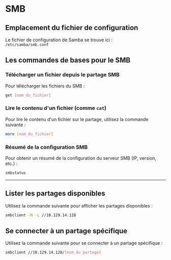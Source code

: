
# SMB

## Emplacement du fichier de configuration
Le fichier de configuration de Samba se trouve ici :  
`/etc/samba/smb.conf`

## Les commandes de bases pour le SMB

### Télécharger un fichier depuis le partage SMB

Pour télécharger les fichiers du SMB : 

```bash
get [nom_du_fichier]
```

### Lire le contenu d'un fichier (comme `cat`)

Pour lire le contenu d'un fichier sur le partage, utilisez la commande suivante : 

```bash
more [nom_du_fichier]
```

### Résumé de la configuration SMB

Pour obtenir un résumé de la configuration du serveur SMB (IP, version, etc.) : 

```bash
smbstatus
```

---

## Lister les partages disponibles

Utilisez la commande suivante pour afficher les partages disponibles :  

```bash
smbclient -N -L //10.129.14.128
```

## Se connecter à un partage spécifique

Utilisez la commande suivante pour se connecter à un partage spécifique :  

```bash
smbclient //10.129.14.128/[nom_du_partage]
```

